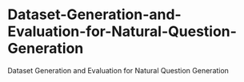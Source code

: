 # Dataset-Generation-and-Evaluation-for-Natural-Question-Generation
Dataset Generation and Evaluation for Natural Question Generation
